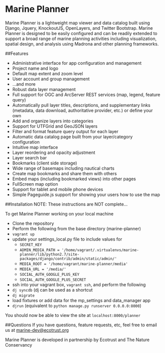 # Marine Planner

Marine Planner is a lightweight map viewer and data catalog built using Django, Jquery, KnockoutJS, OpenLayers, and Twitter Bootstrap.  Marine Planner is designed to be easily configured and can be readily extended to support a broad range of marine planning activities including visualization, spatial design, and analysis using Madrona and other planning frameworks.

##Features
* Administrative interface for app configuration and management
 * Project name and logo
 * Default map extent and zoom level
 * User account and group management
 * ...and more
* Robust data layer management
 * Full support for OGC and ArcServer REST services (map, legend, feature query)
 * Automatically pull layer titles, descriptions, and supplementary links (metadata, data download, authoritative provider, etc.) or define your own
 * Add and organize layers into categories
 * Support for UTFGrid and GeoJSON layers
 * Filter and format feature query output for each layer
 * Automatic data catalog page built from your layer/category configuration
* Intuitive map interface
 * Layer reordering and opacity adjustment
 * Layer search bar
 * Bookmarks (client side storage)
 * Wide range of basemaps including nautical charts
 * Create map bookmarks and share them with others
 * Embed maps (including bookmarked views) into other pages
 * FullScreen map option
 * Support for tablet and mobile phone devices 
 * Simple Pageguide.js support for showing your users how to use the map

##Installation
NOTE:  These instructions are NOT complete...

To get Marine Planner working on your local machine
* Clone the repository
* Perform the following from the base directory (marine-planner)
* ```vagrant up```
* update your settings_local.py file to include values for
  * ```SECRET_KEY```
  * ```ADMIN_MEDIA_PATH = '/home/vagrant/.virtualenvs/marine-planner/lib/python2.7/site-packages/django/contrib/admin/static/admin/'```
  * ```MEDIA_ROOT = '/home/vagrant/marine-planner/media'```
  * ```MEDIA_URL = '/media/'```
  * ```SOCIAL_AUTH_GOOGLE_PLUS_KEY```
  * ```SOCIAL_AUTH_GOOGLE_PLUS_SECRET```
* ssh into your vagrant box, ```vagrant ssh```, and perform the following
* ```dj syncdb``` (dj can be used as a shortcut 
* ```dj migrate```
* load fixtures or add data for the mp_settings and data_manager app
* ```djrun``` (equivalent to ```python manage.py runserver 0.0.0.0:8000```)

You should now be able to view the site at ```localhost:8000/planner```


##Questions
If you have questions, feature requests, etc, feel free to email us at marine-dev@ecotrust.org

Marine Planner is developed in partnership by Ecotrust and The Nature Conservancy
